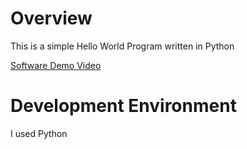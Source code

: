 # Overview

This is a simple Hello World Program written in Python

[Software Demo Video](https://youtu.be/CkPXwzaAp8A)

# Development Environment

I used Python